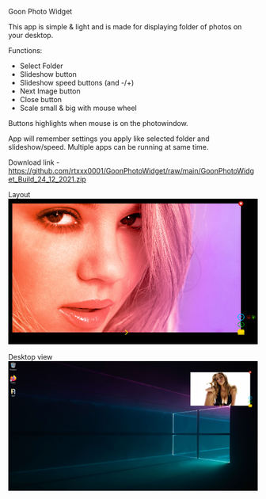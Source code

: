 Goon Photo Widget

This app is simple & light and is made for displaying folder of photos on your desktop. 

Functions:
- Select Folder
- Slideshow button 
- Slideshow speed buttons (and -/+)
- Next Image button
- Close button
- Scale small & big with mouse wheel

Buttons highlights when mouse is on the photowindow. 

App will remember settings you apply like selected folder and slideshow/speed. Multiple apps can be running at same time.

Download link - https://github.com/rtxxx0001/GoonPhotoWidget/raw/main/GoonPhotoWidget_Build_24_12_2021.zip

Layout
![myimage-alt-tag](https://raw.githubusercontent.com/rtxxx0001/GoonPhotoWidget/main/GPW1.png)

Desktop view
![myimage-alt-tag](https://raw.githubusercontent.com/rtxxx0001/GoonPhotoWidget/main/GPW2.png)
